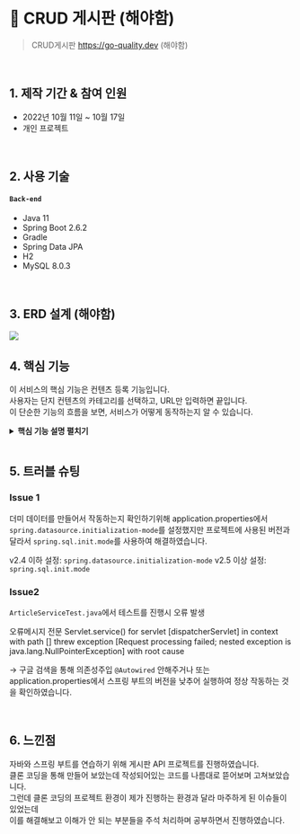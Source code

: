 # :pushpin: CRUD 게시판 (해야함)
>CRUD게시판
>https://go-quality.dev  (해야함)

</br>

## 1. 제작 기간 & 참여 인원
- 2022년 10월 11일 ~ 10월 17일
- 개인 프로젝트

</br>

## 2. 사용 기술
#### `Back-end`
  - Java 11
  - Spring Boot 2.6.2
  - Gradle
  - Spring Data JPA
  - H2
  - MySQL 8.0.3


</br>

## 3. ERD 설계 (해야함)
![](https://zuminternet.github.io/images/portal/post/2019-04-22-ZUM-Pilot-integer/final_erd.png)


## 4. 핵심 기능
이 서비스의 핵심 기능은 컨텐츠 등록 기능입니다.  
사용자는 단지 컨텐츠의 카테고리를 선택하고, URL만 입력하면 끝입니다.  
이 단순한 기능의 흐름을 보면, 서비스가 어떻게 동작하는지 알 수 있습니다.  

<details>
<summary><b>핵심 기능 설명 펼치기</b></summary>
<div markdown="1">

### 4.1. 전체 흐름
![](https://zuminternet.github.io/images/portal/post/2019-04-22-ZUM-Pilot-integer/flow1.png)

### 4.2. 사용자 요청
![](https://zuminternet.github.io/images/portal/post/2019-04-22-ZUM-Pilot-integer/flow_vue.png)

- **URL 정규식 체크** :pushpin: [코드 확인](https://github.com/Integerous/goQuality/blob/b587bbff4dce02e3bec4f4787151a9b6fa326319/frontend/src/components/PostInput.vue#L67)
  - Vue.js로 렌더링된 화면단에서, 사용자가 등록을 시도한 URL의 모양새를 정규식으로 확인합니다.
  - URL의 모양새가 아닌 경우, 에러 메세지를 띄웁니다.

- **Axios 비동기 요청** :pushpin: [코드 확인]()
  - URL의 모양새인 경우, 컨텐츠를 등록하는 POST 요청을 비동기로 날립니다.

### 4.3. Controller

![](https://zuminternet.github.io/images/portal/post/2019-04-22-ZUM-Pilot-integer/flow_controller.png)

- **요청 처리** :pushpin: [코드 확인](https://github.com/Integerous/goQuality/blob/b2c5e60761b6308f14eebe98ccdb1949de6c4b99/src/main/java/goQuality/integerous/controller/PostRestController.java#L55)
  - Controller에서는 요청을 화면단에서 넘어온 요청을 받고, Service 계층에 로직 처리를 위임합니다.

- **결과 응답** :pushpin: [코드 확인]()
  - Service 계층에서 넘어온 로직 처리 결과(메세지)를 화면단에 응답해줍니다.

### 4.4. Service

![](https://zuminternet.github.io/images/portal/post/2019-04-22-ZUM-Pilot-integer/flow_service1.png)

- **Http 프로토콜 추가 및 trim()** :pushpin: [코드 확인]()
  - 사용자가 URL 입력 시 Http 프로토콜을 생략하거나 공백을 넣은 경우,  
  올바른 URL이 될 수 있도록 Http 프로토콜을 추가해주고, 공백을 제거해줍니다.

- **URL 접속 확인** :pushpin: [코드 확인]()
  - 화면단에서 모양새만 확인한 URL이 실제 리소스로 연결되는지 HttpUrlConnection으로 테스트합니다.
  - 이 때, 빠른 응답을 위해 Request Method를 GET이 아닌 HEAD를 사용했습니다.
  - (HEAD 메소드는 GET 메소드의 응답 결과의 Body는 가져오지 않고, Header만 확인하기 때문에 GET 메소드에 비해 응답속도가 빠릅니다.)

  ![](https://zuminternet.github.io/images/portal/post/2019-04-22-ZUM-Pilot-integer/flow_service2.png)

- **Jsoup 이미지, 제목 파싱** :pushpin: [코드 확인]()
  - URL 접속 확인결과 유효하면 Jsoup을 사용해서 입력된 URL의 이미지와 제목을 파싱합니다.
  - 이미지는 Open Graphic Tag를 우선적으로 파싱하고, 없을 경우 첫 번째 이미지와 제목을 파싱합니다.
  - 컨텐츠에 이미지가 없을 경우, 미리 설정해둔 기본 이미지를 사용하고, 제목이 없을 경우 생략합니다.


### 4.5. Repository

![](https://zuminternet.github.io/images/portal/post/2019-04-22-ZUM-Pilot-integer/flow_repo.png)

- **컨텐츠 저장** :pushpin: [코드 확인]()
  - URL 유효성 체크와 이미지, 제목 파싱이 끝난 컨텐츠는 DB에 저장합니다.
  - 저장된 컨텐츠는 다시 Repository - Service - Controller를 거쳐 화면단에 송출됩니다.

</div>
</details>

</br>

## 5. 트러블 슈팅
### Issue 1
더미 데이터를 만들어서 작동하는지 확인하기위해 application.properties에서 `spring.datasource.initialization-mode`를 설정했지만 
프로젝트에 사용된 버전과 달라서 `spring.sql.init.mode`를 사용하여 해결하였습니다.

v2.4 이하 설정: `spring.datasource.initialization-mode` 
v2.5 이상 설정: `spring.sql.init.mode`

### Issue2
`ArticleServiceTest.java`에서 테스트를 진행시 오류 발생

오류메시지 전문
Servlet.service() for servlet [dispatcherServlet] in context with path [] threw exception [Request processing failed; nested exception is java.lang.NullPointerException] with root cause

→ 구글 검색을 통해 의존성주입 `@Autowired` 안해주거나
또는 application.properties에서 스프링 부트의 버전을 낮추어 실행하여 정상 작동하는 것을 확인하였습니다.




</div>
</details>
    
</br>

## 6. 느낀점
자바와 스프링 부트를 연습하기 위해 게시판 API 프로젝트를 진행하였습니다.  
클론 코딩을 통해 만들어 보았는데 작성되어있는 코드를 나름대로 뜯어보며 고쳐보았습니다.  
그런데 클론 코딩의 프로젝트 환경이 제가 진행하는 환경과 달라 마주하게 된 이슈들이 있었는데  
이를 해결해보고 이해가 안 되는 부분들을 주석 처리하며 공부하면서 진행하였습니다.  
